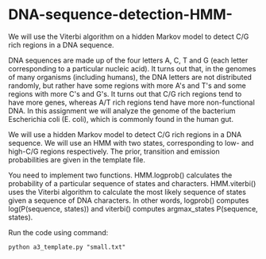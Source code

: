 # DNA-sequence-detection-HMM-

We will use the Viterbi algorithm on a hidden Markov model to detect C/G rich regions in a DNA sequence.

DNA sequences are made up of the four letters A, C, T and G (each letter corresponding to a particular nucleic acid). It turns out that, in the genomes of many organisms (including humans), the DNA letters are not distributed randomly, but rather have some regions with more A's and T's and some regions with more C's and G's. It turns out that C/G rich regions tend to have more genes, whereas A/T rich regions tend have more non-functional DNA. In this assignment we will analyze the genome of the bacterium Escherichia coli (E. coli), which is commonly found in the human gut.

We will use a hidden Markov model to detect C/G rich regions in a DNA sequence. We will use an HMM with two states, corresponding to low- and high-C/G regions respectively. The prior, transition and emission probabilities are given in the template file.

You need to implement two functions. HMM.logprob() calculates the probability of a particular sequence of states and characters. HMM.viterbi() uses the Viterbi algorithm to calculate the most likely sequence of states given a sequence of DNA characters. In other words, logprob() computes log(P(sequence, states)) and viterbi() computes argmax_states P(sequence, states).

Run the code using command:
```
python a3_template.py "small.txt" 
```

